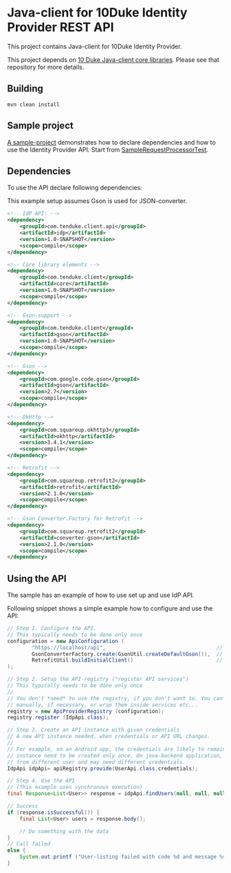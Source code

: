# Java-client for 10Duke Identity Provider REST API

This project contains Java-client for 10Duke Identity Provider.

This project depends on [10 Duke Java-client core libraries](https://github.com/10Duke/java-client-core). Please see that
repository for more details.


## Building

```console
mvn clean install
```


## Sample project

[A sample-project](./com.tenduke.client.java.sample) demonstrates how to declare dependencies and
how to use the Identity Provider API. Start from [SampleRequestProcessorTest](./com.tenduke.client.java.sample/src/test/java/com/tenduke/client/java/sample/SampleRequestProcessorTest.java).


## Dependencies

To use the API declare following dependencies:

This example setup assumes Gson is used for JSON-converter.

```xml
<!-- IdP API: -->
<dependency>
    <groupId>com.tenduke.client.api</groupId>
    <artifactId>idp</artifactId>
    <version>1.0-SNAPSHOT</version>
    <scope>compile</scope>
</dependency>

<!-- Core library elements -->
<dependency>
    <groupId>com.tenduke.client</groupId>
    <artifactId>core</artifactId>
    <version>1.0-SNAPSHOT</version>
    <scope>compile</scope>
</dependency>

<!-- Gson-support -->
<dependency>
    <groupId>com.tenduke.client</groupId>
    <artifactId>gson</artifactId>
    <version>1.0-SNAPSHOT</version>
    <scope>compile</scope>
</dependency>

<!-- Gson -->
<dependency>
    <groupId>com.google.code.gson</groupId>
    <artifactId>gson</artifactId>
    <version>2.7</version>
    <scope>compile</scope>
</dependency>

<!-- OkHttp -->
<dependency>
    <groupId>com.squareup.okhttp3</groupId>
    <artifactId>okhttp</artifactId>
    <version>3.4.1</version>
    <scope>compile</scope>
</dependency>

<!-- Retrofit -->
<dependency>
    <groupId>com.squareup.retrofit2</groupId>
    <artifactId>retrofit</artifactId>
    <version>2.1.0</version>
    <scope>compile</scope>
</dependency>

<!-- Gson Converter.Factory for Retrofit -->
<dependency>
    <groupId>com.squareup.retrofit2</groupId>
    <artifactId>converter-gson</artifactId>
    <version>2.1.0</version>
    <scope>compile</scope>
</dependency>
```

## Using the API

The sample has an example of how to use set up and use IdP API.

Following snippet shows a simple example how to configure and use the API:

```java
// Step 1. Configure the API.
// This typically needs to be done only once
configuration = new ApiConfiguration (
        "https://localhost/api",                                    // Replace with your base URL
        GsonConverterFactory.create(GsonUtil.createDefaultGson()),  // Assumes Gson
        RetrofitUtil.buildInitialClient()                           // Builds OkHttp3-client
);

// Step 2. Setup the API-registry ("register API services")
// This typically needs to be done only once
//
// You don't *need* to use the registry, if you don't want to. You can instantiate ApiProviders
// manually, if necessary, or wrap them inside services etc...
registry = new ApiProviderRegistry (configuration);
registry.register (IdpApi.class);

// Step 3. Create an API instance with given credentials
// A new API instance needed, when credentials or API URL changes.
//
// For example, on an Android app, the credentials are likely to remain the same, so the API
// instance need to be created only once. On java-backend application, each request likely comes
// from different user and may need different credentials.
IdpApi idpApi= apiRegistry.provide(UserApi.class,credentials);

// Step 4. Use the API
// (This example uses synchronous execution)
final Response<List<User>> response = idpApi.findUsers(null, null, null, null, null).execute();

// Success
if (response.isSuccessful()) {
    final List<User> users = response.body();

    // Do something with the data
}
// Call failed
else {
    System.out.printf ("User-listing failed with code %d and message %s%n", response.code(), response.message());
}
```

